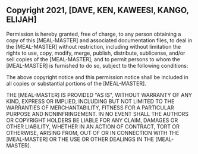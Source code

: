 ## Copyright 2021, [DAVE, KEN, KAWEESI, KANGO, ELIJAH]

Permission is hereby granted, free of charge, to any person obtaining a copy of this [MEAL-MASTER] and associated documentation files, to deal in the [MEAL-MASTER] without restriction, including without limitation the rights to use, copy, modify, merge, publish, distribute, sublicense, and/or sell copies of the [MEAL-MASTER], and to permit persons to whom the [MEAL-MASTER] is furnished to do so, subject to the following conditions:

The above copyright notice and this permission notice shall be included in all copies or substantial portions of the [MEAL-MASTER].

THE [MEAL-MASTER] IS PROVIDED "AS IS", WITHOUT WARRANTY OF ANY KIND, EXPRESS OR IMPLIED, INCLUDING BUT NOT LIMITED TO THE WARRANTIES OF MERCHANTABILITY, FITNESS FOR A PARTICULAR PURPOSE AND NONINFRINGEMENT. IN NO EVENT SHALL THE AUTHORS OR COPYRIGHT HOLDERS BE LIABLE FOR ANY CLAIM, DAMAGES OR OTHER LIABILITY, WHETHER IN AN ACTION OF CONTRACT, TORT OR OTHERWISE, ARISING FROM, OUT OF OR IN CONNECTION WITH THE [MEAL-MASTER] OR THE USE OR OTHER DEALINGS IN THE [MEAL-MASTER].
